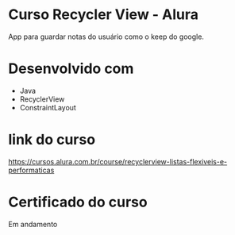 # Curso Recycler View - Alura
App para guardar notas do usuário como o keep do google.
# Desenvolvido com
- Java
- RecyclerView
- ConstraintLayout
# link do curso  
https://cursos.alura.com.br/course/recyclerview-listas-flexiveis-e-performaticas
# Certificado do curso
Em andamento

